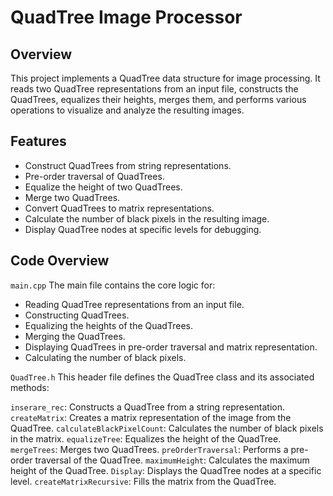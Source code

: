 # QuadTree Image Processor

## Overview
This project implements a QuadTree data structure for image processing. It reads two QuadTree representations from an input file, constructs the QuadTrees, equalizes their heights, merges them, and performs various operations to visualize and analyze the resulting images.

## Features
- Construct QuadTrees from string representations.
- Pre-order traversal of QuadTrees.
- Equalize the height of two QuadTrees.
- Merge two QuadTrees.
- Convert QuadTrees to matrix representations.
- Calculate the number of black pixels in the resulting image.
- Display QuadTree nodes at specific levels for debugging.

## Code Overview
``main.cpp``
The main file contains the core logic for:

- Reading QuadTree representations from an input file.
- Constructing QuadTrees.
- Equalizing the heights of the QuadTrees.
- Merging the QuadTrees.
- Displaying QuadTrees in pre-order traversal and matrix representation.
- Calculating the number of black pixels.

``QuadTree.h``
This header file defines the QuadTree class and its associated methods:

`inserare_rec`: Constructs a QuadTree from a string representation.
`createMatrix`: Creates a matrix representation of the image from the QuadTree.
`calculateBlackPixelCount`: Calculates the number of black pixels in the matrix.
`equalizeTree`: Equalizes the height of the QuadTree.
`mergeTrees`: Merges two QuadTrees.
`preOrderTraversal`: Performs a pre-order traversal of the QuadTree.
`maximumHeight`: Calculates the maximum height of the QuadTree.
`Display`: Displays the QuadTree nodes at a specific level.
`createMatrixRecursive`: Fills the matrix from the QuadTree.